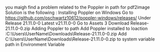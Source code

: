 you maigh find a problem  related to the Poppler in path for pdf2image
Solution  is the following : 
Installing Poppler on Windows
Go to https://github.com/oschwartz10612/poppler-windows/releases/
Under Release 21.11.0-0 Latest v21.11.0-0
Go to Assets 3
Download Release-21.11.0-0.zip
Adding Poppler to path
Add Poppler installed to loaction :C:\Users\UserName\Downloads\Release-21.11.0-0.zip
Add C:\Users\UserName\Downloads\Release-21.11.0-0.zip to system variable path in Environment Variable
